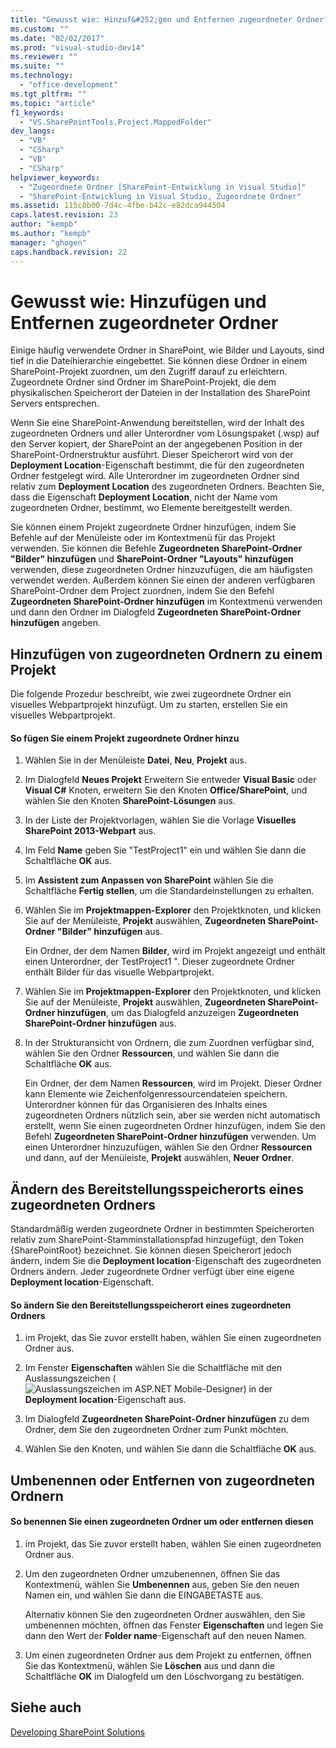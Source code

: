 ```yaml
---
title: "Gewusst wie: Hinzuf&#252;gen und Entfernen zugeordneter Ordner"
ms.custom: ""
ms.date: "02/02/2017"
ms.prod: "visual-studio-dev14"
ms.reviewer: ""
ms.suite: ""
ms.technology: 
  - "office-development"
ms.tgt_pltfrm: ""
ms.topic: "article"
f1_keywords: 
  - "VS.SharePointTools.Project.MappedFolder"
dev_langs: 
  - "VB"
  - "CSharp"
  - "VB"
  - "CSharp"
helpviewer_keywords: 
  - "Zugeordnete Ordner [SharePoint-Entwicklung in Visual Studio]"
  - "SharePoint-Entwicklung in Visual Studio, Zugeordnete Ordner"
ms.assetid: 115c8b00-7d4c-4fbe-b42c-e82dca944504
caps.latest.revision: 23
author: "kempb"
ms.author: "kempb"
manager: "ghogen"
caps.handback.revision: 22
---
```

# Gewusst wie: Hinzuf&#252;gen und Entfernen zugeordneter Ordner
  Einige häufig verwendete Ordner in SharePoint, wie Bilder und Layouts, sind tief in die Dateihierarchie eingebettet.  Sie können diese Ordner in einem SharePoint\-Projekt zuordnen, um den Zugriff darauf zu erleichtern.  Zugeordnete Ordner sind Ordner im SharePoint\-Projekt, die dem physikalischen Speicherort der Dateien in der Installation des SharePoint Servers entsprechen.  
  
 Wenn Sie eine SharePoint\-Anwendung bereitstellen, wird der Inhalt des zugeordneten Ordners und aller Unterordner vom Lösungspaket \(.wsp\) auf den Server kopiert, der SharePoint an der angegebenen Position in der SharePoint\-Ordnerstruktur ausführt.  Dieser Speicherort wird von der **Deployment Location**\-Eigenschaft bestimmt, die für den zugeordneten Ordner festgelegt wird.  Alle Unterordner im zugeordneten Ordner sind relativ zum **Deployment Location** des zugeordneten Ordners.  Beachten Sie, dass die Eigenschaft **Deployment Location**, nicht der Name vom zugeordneten Ordner, bestimmt, wo Elemente bereitgestellt werden.  
  
 Sie können einem Projekt zugeordnete Ordner hinzufügen, indem Sie Befehle auf der Menüleiste oder im Kontextmenü für das Projekt verwenden.  Sie können die Befehle **Zugeordneten SharePoint\-Ordner "Bilder" hinzufügen** und **SharePoint\-Ordner "Layouts" hinzufügen** verwenden, diese zugeordneten Ordner hinzuzufügen, die am häufigsten verwendet werden.  Außerdem können Sie einen der anderen verfügbaren SharePoint\-Ordner dem Project zuordnen, indem Sie den Befehl **Zugeordneten SharePoint\-Ordner hinzufügen** im Kontextmenü verwenden und dann den Ordner im Dialogfeld **Zugeordneten SharePoint\-Ordner hinzufügen** angeben.  
  
## Hinzufügen von zugeordneten Ordnern zu einem Projekt  
 Die folgende Prozedur beschreibt, wie zwei zugeordnete Ordner ein visuelles Webpartprojekt hinzufügt.  Um zu starten, erstellen Sie ein visuelles Webpartprojekt.  
  
#### So fügen Sie einem Projekt zugeordnete Ordner hinzu  
  
1.  Wählen Sie in der Menüleiste **Datei**, **Neu**, **Projekt** aus.  
  
2.  Im Dialogfeld **Neues Projekt** Erweitern Sie entweder **Visual Basic** oder **Visual C\#** Knoten, erweitern Sie den Knoten **Office\/SharePoint**, und wählen Sie den Knoten **SharePoint\-Lösungen** aus.  
  
3.  In der Liste der Projektvorlagen, wählen Sie die Vorlage **Visuelles SharePoint 2013\-Webpart** aus.  
  
4.  Im Feld **Name** geben Sie "TestProject1" ein und wählen Sie dann die Schaltfläche **OK** aus.  
  
5.  Im **Assistent zum Anpassen von SharePoint** wählen Sie die Schaltfläche **Fertig stellen**, um die Standardeinstellungen zu erhalten.  
  
6.  Wählen Sie im **Projektmappen\-Explorer** den Projektknoten, und klicken Sie auf der Menüleiste, **Projekt** auswählen, **Zugeordneten SharePoint\-Ordner "Bilder" hinzufügen** aus.  
  
     Ein Ordner, der dem Namen **Bilder**, wird im Projekt angezeigt und enthält einen Unterordner, der TestProject1 ".  Dieser zugeordnete Ordner enthält Bilder für das visuelle Webpartprojekt.  
  
7.  Wählen Sie im **Projektmappen\-Explorer** den Projektknoten, und klicken Sie auf der Menüleiste, **Projekt** auswählen, **Zugeordneten SharePoint\-Ordner hinzufügen**, um das Dialogfeld anzuzeigen **Zugeordneten SharePoint\-Ordner hinzufügen** aus.  
  
8.  In der Strukturansicht von Ordnern, die zum Zuordnen verfügbar sind, wählen Sie den Ordner **Ressourcen**, und wählen Sie dann die Schaltfläche **OK** aus.  
  
     Ein Ordner, der dem Namen **Ressourcen**, wird im Projekt.  Dieser Ordner kann Elemente wie Zeichenfolgenressourcendateien speichern.  Unterordner können für das Organisieren des Inhalts eines zugeordneten Ordners nützlich sein, aber sie werden nicht automatisch erstellt, wenn Sie einen zugeordneten Ordner hinzufügen, indem Sie den Befehl **Zugeordneten SharePoint\-Ordner hinzufügen** verwenden.  Um einen Unterordner hinzuzufügen, wählen Sie den Ordner **Ressourcen** und dann, auf der Menüleiste, **Projekt** auswählen, **Neuer Ordner**.  
  
## Ändern des Bereitstellungsspeicherorts eines zugeordneten Ordners  
 Standardmäßig werden zugeordnete Ordner in bestimmten Speicherorten relativ zum SharePoint\-Stamminstallationspfad hinzugefügt, den Token {SharePointRoot} bezeichnet.  Sie können diesen Speicherort jedoch ändern, indem Sie die **Deployment location**\-Eigenschaft des zugeordneten Ordners ändern.  Jeder zugeordnete Ordner verfügt über eine eigene **Deployment location**\-Eigenschaft.  
  
#### So ändern Sie den Bereitstellungsspeicherort eines zugeordneten Ordners  
  
1.  im Projekt, das Sie zuvor erstellt haben, wählen Sie einen zugeordneten Ordner aus.  
  
2.  Im Fenster **Eigenschaften** wählen Sie die Schaltfläche mit den Auslassungszeichen \(![Auslassungszeichen im ASP.NET Mobile-Designer](../sharepoint/media/mwellipsis.png "Auslassungszeichen im ASP.NET Mobile-Designer")\) in der **Deployment location**\-Eigenschaft aus.  
  
3.  Im Dialogfeld **Zugeordneten SharePoint\-Ordner hinzufügen** zu dem Ordner, dem Sie den zugeordneten Ordner zum Punkt möchten.  
  
4.  Wählen Sie den Knoten, und wählen Sie dann die Schaltfläche **OK** aus.  
  
## Umbenennen oder Entfernen von zugeordneten Ordnern  
  
#### So benennen Sie einen zugeordneten Ordner um oder entfernen diesen  
  
1.  im Projekt, das Sie zuvor erstellt haben, wählen Sie einen zugeordneten Ordner aus.  
  
2.  Um den zugeordneten Ordner umzubenennen, öffnen Sie das Kontextmenü, wählen Sie **Umbenennen** aus, geben Sie den neuen Namen ein, und wählen Sie dann die EINGABETASTE aus.  
  
     Alternativ können Sie den zugeordneten Ordner auswählen, den Sie umbenennen möchten, öffnen das Fenster **Eigenschaften** und legen Sie dann den Wert der **Folder name**\-Eigenschaft auf den neuen Namen.  
  
3.  Um einen zugeordneten Ordner aus dem Projekt zu entfernen, öffnen Sie das Kontextmenü, wählen Sie **Löschen** aus und dann die Schaltfläche **OK** im Dialogfeld um den Löschvorgang zu bestätigen.  
  
## Siehe auch  
 [Developing SharePoint Solutions](../sharepoint/developing-sharepoint-solutions.md)  
  
  